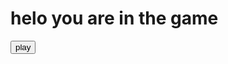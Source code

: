 
<html lang="en">
<head>
    <meta charset="UTF-8">
    <meta name="viewport" content="width=device-width, initial-scale=1.0">
    <meta http-equiv="X-UA-Compatible" content="ie=edge">
    <link rel="stylesheet" href="./mygame.css">

</head>
<body>
        <div id="retry">
                <h1>helo you are in the game</h1>
              <a href="./my.html"><button onclick="play()" id="play">play</button></a>
            </div> 
</body>
</html>

